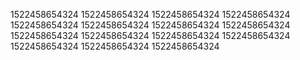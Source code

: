 1522458654324
1522458654324
1522458654324
1522458654324
1522458654324
1522458654324
1522458654324
1522458654324
1522458654324
1522458654324
1522458654324
1522458654324
1522458654324
1522458654324
1522458654324